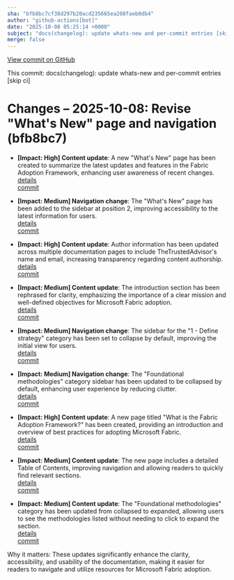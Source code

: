 ```yaml
---
sha: "bfb8bc7cf38d297b20acd235665ea208faeb0db4"
author: "github-actions[bot]"
date: "2025-10-08 05:25:14 +0000"
subject: "docs(changelog): update whats-new and per-commit entries [skip ci]"
merge: false
---
```


[View commit on GitHub](https://github.com/TheTrustedAdvisor/FabricAdoptionFramework/commit/bfb8bc7cf38d297b20acd235665ea208faeb0db4)

This commit: docs(changelog): update whats-new and per-commit entries [skip ci]

# Changes – 2025-10-08: Revise "What's New" page and navigation (bfb8bc7)

- **[Impact: High] Content update**: A new "What's New" page has been created to summarize the latest updates and features in the Fabric Adoption Framework, enhancing user awareness of recent changes.  
  [details](/docs/about/changes/2025-10-06-5770907d2fea12a7c1a59c1a5d057e8e6c08962b)  
  [commit](https://github.com/TheTrustedAdvisor/FabricAdoptionFramework/commit/5770907d2fea12a7c1a59c1a5d057e8e6c08962b)

- **[Impact: Medium] Navigation change**: The "What's New" page has been added to the sidebar at position 2, improving accessibility to the latest information for users.  
  [details](/docs/about/changes/2025-10-06-5770907d2fea12a7c1a59c1a5d057e8e6c08962b)  
  [commit](https://github.com/TheTrustedAdvisor/FabricAdoptionFramework/commit/5770907d2fea12a7c1a59c1a5d057e8e6c08962b)

- **[Impact: High] Content update**: Author information has been updated across multiple documentation pages to include TheTrustedAdvisor's name and email, increasing transparency regarding content authorship.  
  [details](/docs/about/changes/2025-10-06-5770907d2fea12a7c1a59c1a5d057e8e6c08962b)  
  [commit](https://github.com/TheTrustedAdvisor/FabricAdoptionFramework/commit/5770907d2fea12a7c1a59c1a5d057e8e6c08962b)

- **[Impact: Medium] Content update**: The introduction section has been rephrased for clarity, emphasizing the importance of a clear mission and well-defined objectives for Microsoft Fabric adoption.  
  [details](/docs/about/changes/2025-10-06-5770907d2fea12a7c1a59c1a5d057e8e6c08962b)  
  [commit](https://github.com/TheTrustedAdvisor/FabricAdoptionFramework/commit/5770907d2fea12a7c1a59c1a5d057e8e6c08962b)

- **[Impact: Medium] Navigation change**: The sidebar for the "1 - Define strategy" category has been set to collapse by default, improving the initial view for users.  
  [details](/docs/about/changes/2025-10-06-5770907d2fea12a7c1a59c1a5d057e8e6c08962b)  
  [commit](https://github.com/TheTrustedAdvisor/FabricAdoptionFramework/commit/5770907d2fea12a7c1a59c1a5d057e8e6c08962b)

- **[Impact: Medium] Navigation change**: The "Foundational methodologies" category sidebar has been updated to be collapsed by default, enhancing user experience by reducing clutter.  
  [details](/docs/about/changes/2025-10-06-5770907d2fea12a7c1a59c1a5d057e8e6c08962b)  
  [commit](https://github.com/TheTrustedAdvisor/FabricAdoptionFramework/commit/5770907d2fea12a7c1a59c1a5d057e8e6c08962b)

- **[Impact: High] Content update**: A new page titled "What is the Fabric Adoption Framework?" has been created, providing an introduction and overview of best practices for adopting Microsoft Fabric.  
  [details](/docs/about/changes/2025-10-06-5770907d2fea12a7c1a59c1a5d057e8e6c08962b)  
  [commit](https://github.com/TheTrustedAdvisor/FabricAdoptionFramework/commit/5770907d2fea12a7c1a59c1a5d057e8e6c08962b)

- **[Impact: Medium] Content update**: The new page includes a detailed Table of Contents, improving navigation and allowing readers to quickly find relevant sections.  
  [details](/docs/about/changes/2025-10-06-5770907d2fea12a7c1a59c1a5d057e8e6c08962b)  
  [commit](https://github.com/TheTrustedAdvisor/FabricAdoptionFramework/commit/5770907d2fea12a7c1a59c1a5d057e8e6c08962b)

- **[Impact: Medium] Content update**: The "Foundational methodologies" category has been updated from collapsed to expanded, allowing users to see the methodologies listed without needing to click to expand the section.  
  [details](/docs/about/changes/2025-10-06-5770907d2fea12a7c1a59c1a5d057e8e6c08962b)  
  [commit](https://github.com/TheTrustedAdvisor/FabricAdoptionFramework/commit/5770907d2fea12a7c1a59c1a5d057e8e6c08962b)

Why it matters: These updates significantly enhance the clarity, accessibility, and usability of the documentation, making it easier for readers to navigate and utilize resources for Microsoft Fabric adoption.
